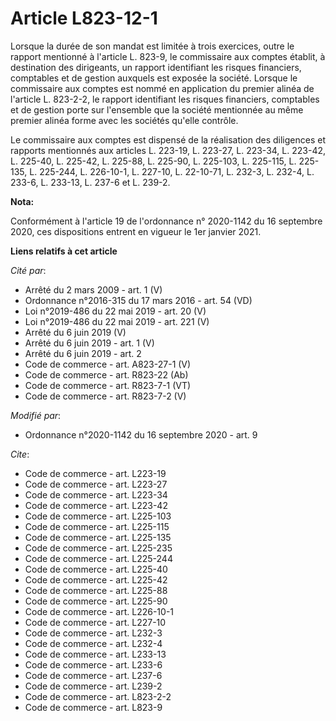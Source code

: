 # Article L823-12-1

Lorsque la durée de son mandat est limitée à trois exercices, outre le rapport mentionné à l'article L. 823-9, le commissaire
aux comptes établit, à destination des dirigeants, un rapport identifiant les risques financiers, comptables et de gestion
auxquels est exposée la société. Lorsque le commissaire aux comptes est nommé en application du premier alinéa de l'article
L. 823-2-2, le rapport identifiant les risques financiers, comptables et de gestion porte sur l'ensemble que la société
mentionnée au même premier alinéa forme avec les sociétés qu'elle contrôle.

Le commissaire aux comptes est dispensé de la réalisation des diligences et rapports mentionnés aux articles L. 223-19, L.
223-27, L. 223-34, L. 223-42, L. 225-40, L. 225-42, L. 225-88, L. 225-90, L. 225-103, L. 225-115, L. 225-135, L. 225-244, L.
226-10-1, L. 227-10, L. 22-10-71, L. 232-3, L. 232-4, L. 233-6, L. 233-13, L. 237-6 et L. 239-2.

**Nota:**

Conformément à l'article 19 de l'ordonnance n° 2020-1142 du 16 septembre 2020, ces dispositions entrent en vigueur le 1er
janvier 2021.

**Liens relatifs à cet article**

_Cité par_:

  - Arrêté du 2 mars 2009 - art. 1 (V)
  - Ordonnance n°2016-315 du 17 mars 2016 - art. 54 (VD)
  - Loi n°2019-486 du 22 mai 2019 - art. 20 (V)
  - Loi n°2019-486 du 22 mai 2019 - art. 221 (V)
  - Arrêté du 6 juin 2019 (V)
  - Arrêté du 6 juin 2019 - art. 1 (V)
  - Arrêté du 6 juin 2019 - art. 2
  - Code de commerce - art. A823-27-1 (V)
  - Code de commerce - art. R823-22 (Ab)
  - Code de commerce - art. R823-7-1 (VT)
  - Code de commerce - art. R823-7-2 (V)

_Modifié par_:

  - Ordonnance n°2020-1142 du 16 septembre 2020 - art. 9

_Cite_:

  - Code de commerce - art. L223-19
  - Code de commerce - art. L223-27
  - Code de commerce - art. L223-34
  - Code de commerce - art. L223-42
  - Code de commerce - art. L225-103
  - Code de commerce - art. L225-115
  - Code de commerce - art. L225-135
  - Code de commerce - art. L225-235
  - Code de commerce - art. L225-244
  - Code de commerce - art. L225-40
  - Code de commerce - art. L225-42
  - Code de commerce - art. L225-88
  - Code de commerce - art. L225-90
  - Code de commerce - art. L226-10-1
  - Code de commerce - art. L227-10
  - Code de commerce - art. L232-3
  - Code de commerce - art. L232-4
  - Code de commerce - art. L233-13
  - Code de commerce - art. L233-6
  - Code de commerce - art. L237-6
  - Code de commerce - art. L239-2
  - Code de commerce - art. L823-2-2
  - Code de commerce - art. L823-9
